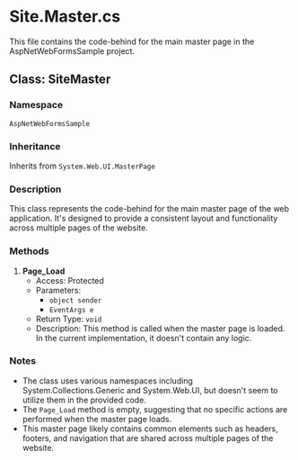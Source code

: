 # Site.Master.cs

This file contains the code-behind for the main master page in the AspNetWebFormsSample project.

## Class: SiteMaster

### Namespace
`AspNetWebFormsSample`

### Inheritance
Inherits from `System.Web.UI.MasterPage`

### Description
This class represents the code-behind for the main master page of the web application. It's designed to provide a consistent layout and functionality across multiple pages of the website.

### Methods

1. **Page_Load**
   - Access: Protected
   - Parameters: 
     - `object sender`
     - `EventArgs e`
   - Return Type: `void`
   - Description: This method is called when the master page is loaded. In the current implementation, it doesn't contain any logic.

### Notes
- The class uses various namespaces including System.Collections.Generic and System.Web.UI, but doesn't seem to utilize them in the provided code.
- The `Page_Load` method is empty, suggesting that no specific actions are performed when the master page loads.
- This master page likely contains common elements such as headers, footers, and navigation that are shared across multiple pages of the website.